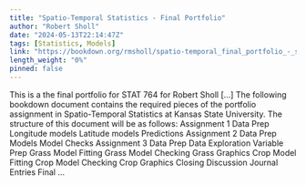 ```yaml
---
title: "Spatio-Temporal Statistics - Final Portfolio"
author: "Robert Sholl"
date: "2024-05-13T22:14:47Z"
tags: [Statistics, Models]
link: "https://bookdown.org/rmsholl/spatio-temporal_final_portfolio_-_sholl/"
length_weight: "0%"
pinned: false
---
```


This is a the final portfolio for STAT 764 for Robert Sholl [...] The following bookdown document contains the required pieces of the portfolio assignment in Spatio-Temporal Statistics at Kansas State University. The structure of this document will be as follows: Assignment 1 Data Prep Longitude models Latitude models Predictions Assignment 2 Data Prep Models Model Checks Assignment 3 Data Prep Data Exploration Variable Prep Grass Model Fitting Grass Model Checking Grass Graphics Crop Model Fitting Crop Model Checking Crop Graphics Closing Discussion Journal Entries Final ...
